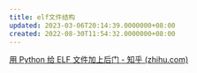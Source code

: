 ```yaml
---
title: elf文件结构
updated: 2023-03-06T20:14:39.0000000+08:00
created: 2022-08-30T11:54:32.0000000+08:00
---
```


[用 Python 给 ELF 文件加上后门 - 知乎 (zhihu.com)](https://zhuanlan.zhihu.com/p/113556301)
